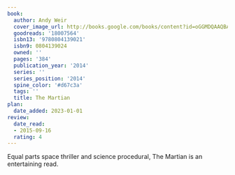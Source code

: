 ```yaml
---
book:
  author: Andy Weir
  cover_image_url: http://books.google.com/books/content?id=oGGMDQAAQBAJ&printsec=frontcover&img=1&zoom=1&edge=curl&source=gbs_api
  goodreads: '18007564'
  isbn13: '9780804139021'
  isbn9: 0804139024
  owned: ''
  pages: '384'
  publication_year: '2014'
  series: ''
  series_position: '2014'
  spine_color: '#d67c3a'
  tags: ''
  title: The Martian
plan:
  date_added: 2023-01-01
review:
  date_read:
  - 2015-09-16
  rating: 4
---
```


Equal parts space thriller and science procedural, The Martian is an entertaining read.
